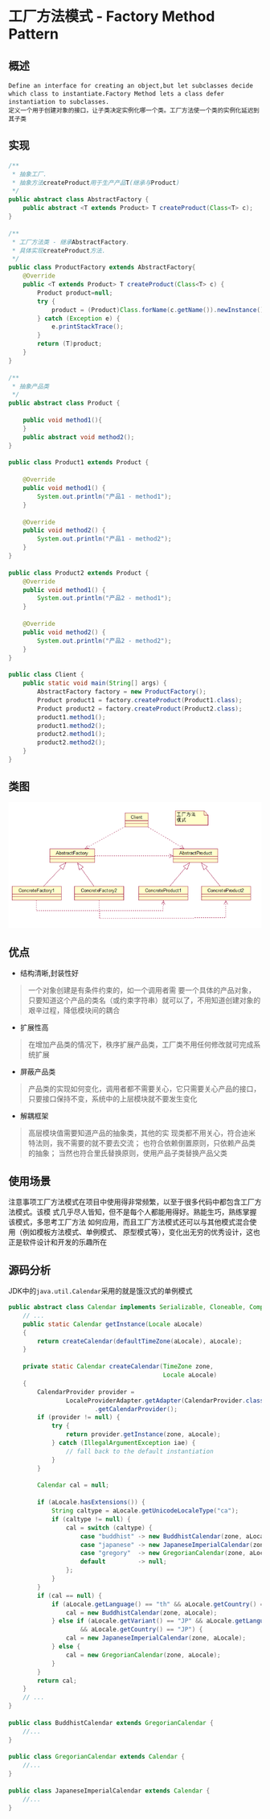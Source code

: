 # 工厂方法模式 - Factory Method Pattern

## 概述

    Define an interface for creating an object,but let subclasses decide which class to instantiate.Factory Method lets a class defer instantiation to subclasses.
    定义一个用于创建对象的接口，让子类决定实例化哪一个类。工厂方法使一个类的实例化延迟到其子类

## 实现

```java
/**
 * 抽象工厂.
 * 抽象方法createProduct用于生产产品T(继承与Product)
 */
public abstract class AbstractFactory {
    public abstract <T extends Product> T createProduct(Class<T> c);
}

/**
 * 工厂方法类 - 继承AbstractFactory.
 * 具体实现createProduct方法.
 */
public class ProductFactory extends AbstractFactory{
    @Override
    public <T extends Product> T createProduct(Class<T> c) {
        Product product=null;
        try {
            product = (Product)Class.forName(c.getName()).newInstance();
        } catch (Exception e) {
            e.printStackTrace();
        }
        return (T)product;
    }
}

/**
 * 抽象产品类
 */
public abstract class Product {

    public void method1(){
    }
    public abstract void method2();
}

public class Product1 extends Product {

    @Override
    public void method1() {
        System.out.println("产品1 - method1");
    }

    @Override
    public void method2() {
        System.out.println("产品1 - method2");
    }
}

public class Product2 extends Product {
    @Override
    public void method1() {
        System.out.println("产品2 - method1");
    }

    @Override
    public void method2() {
        System.out.println("产品2 - method2");
    }
}

public class Client {
    public static void main(String[] args) {
        AbstractFactory factory = new ProductFactory();
        Product product1 = factory.createProduct(Product1.class);
        Product product2 = factory.createProduct(Product2.class);
        product1.method1();
        product1.method2();
        product2.method1();
        product2.method2();
    }
}
```

## 类图
![img.png](img/FactoryMethodPattern.png)

## 优点

* 结构清晰,封装性好
>一个对象创建是有条件约束的，如一个调用者需 要一个具体的产品对象，只要知道这个产品的类名（或约束字符串）就可以了，不用知道创建对象的艰辛过程，降低模块间的耦合

* 扩展性高
> 在增加产品类的情况下，秩序扩展产品类，工厂类不用任何修改就可完成系统扩展

* 屏蔽产品类
>产品类的实现如何变化，调用者都不需要关心，它只需要关心产品的接口，只要接口保持不变，系统中的上层模块就不要发生变化

* 解耦框架
>高层模块值需要知道产品的抽象类，其他的实 现类都不用关心，符合迪米特法则，我不需要的就不要去交流；
 也符合依赖倒置原则，只依赖产品类的抽象；
 当然也符合里氏替换原则，使用产品子类替换产品父类

## 使用场景

注意事项工厂方法模式在项目中使用得非常频繁，以至于很多代码中都包含工厂方法模式。该模
式几乎尽人皆知，但不是每个人都能用得好。熟能生巧，熟练掌握该模式，多思考工厂方法
如何应用，而且工厂方法模式还可以与其他模式混合使用（例如模板方法模式、单例模式、
原型模式等），变化出无穷的优秀设计，这也正是软件设计和开发的乐趣所在


## 源码分析
   JDK中的`java.util.Calendar`采用的就是饿汉式的单例模式
```java
public abstract class Calendar implements Serializable, Cloneable, Comparable<Calendar> {
    // ...
    public static Calendar getInstance(Locale aLocale)
    {
        return createCalendar(defaultTimeZone(aLocale), aLocale);
    }

    private static Calendar createCalendar(TimeZone zone,
                                           Locale aLocale)
    {
        CalendarProvider provider =
                LocaleProviderAdapter.getAdapter(CalendarProvider.class, aLocale)
                        .getCalendarProvider();
        if (provider != null) {
            try {
                return provider.getInstance(zone, aLocale);
            } catch (IllegalArgumentException iae) {
                // fall back to the default instantiation
            }
        }

        Calendar cal = null;

        if (aLocale.hasExtensions()) {
            String caltype = aLocale.getUnicodeLocaleType("ca");
            if (caltype != null) {
                cal = switch (caltype) {
                    case "buddhist" -> new BuddhistCalendar(zone, aLocale);
                    case "japanese" -> new JapaneseImperialCalendar(zone, aLocale);
                    case "gregory"  -> new GregorianCalendar(zone, aLocale);
                    default         -> null;
                };
            }
        }
        if (cal == null) {
            if (aLocale.getLanguage() == "th" && aLocale.getCountry() == "TH") {
                cal = new BuddhistCalendar(zone, aLocale);
            } else if (aLocale.getVariant() == "JP" && aLocale.getLanguage() == "ja"
                    && aLocale.getCountry() == "JP") {
                cal = new JapaneseImperialCalendar(zone, aLocale);
            } else {
                cal = new GregorianCalendar(zone, aLocale);
            }
        }
        return cal;
    }
    // ...
}

public class BuddhistCalendar extends GregorianCalendar {
    //...
}

public class GregorianCalendar extends Calendar {
    //...
}

public class JapaneseImperialCalendar extends Calendar {
    //...
}

```
    

